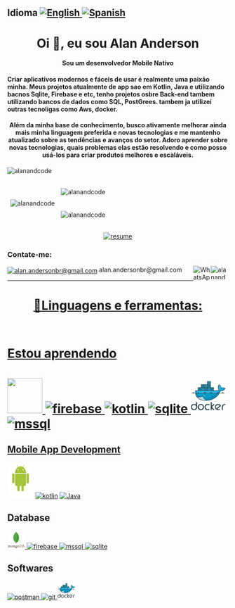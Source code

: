    <p align="left">
<h2>Idioma
       <a href="https://github.com/AlanAndCode/blob/main/README-EN.md"> <img src="https://www.worldometers.info/img/flags/small/tn_us-flag.gif" alt="English" width="40" height="20"/> </a>
     <a href="https://github.com/AlanAndCode/blob/main/README-ES.md"> <img src="https://www.worldometers.info/img/flags/sp-flag.gif" alt="Spanish" width="40" height="20"/> </a></h2></p>



<h1 align="center">Oi 👋, eu sou Alan Anderson</h1>
<h4 align="center">Sou um desenvolvedor Mobile Nativo</h4>
<h4>Criar aplicativos modernos e fáceis de usar é realmente uma paixão minha. Meus projetos atualmente de app sao em Kotlin, Java e utilizando bacnos Sqlite, Firebase e etc, tenho projetos osbre Back-end tambem utilizando bancos de dados como SQL, PostGrees. tambem ja utilizei outras tecnoligas como Aws, docker.</h4>
<h4 align="center">Além da minha base de conhecimento, busco ativamente melhorar ainda mais minha linguagem preferida e novas tecnologias e me mantenho atualizado sobre as tendências e avanços do setor. Adoro aprender sobre novas tecnologias, quais problemas elas estão resolvendo e como posso usá-los para criar produtos melhores e escaláveis.
</h4>

<p align="left"> <img src="https://komarev.com/ghpvc/?username=alanandcode&label=Profile%20views&color=0e75b6&style=flat" alt="alanandcode" /> </p>

<p>
<table  border="0">
<thead>
  <tr>
    <td rowspan="2">
      <img align="center" src="https://github-readme-stats.vercel.app/api/top-langs?username=alanandcode&show_icons=true&locale=en&layout=full&theme=ocean_dark&langs_count=8" alt="alanandcode" />    
    </td>
    <td>
      <p><img align="center" src="https://github-readme-stats.vercel.app/api?username=alanandcode&show_icons=true&locale=en&theme=ocean_dark" alt="alanandcode" /</p>
    </td>
  </tr>
  <tr>
    <td>
      <p>
        <img align="center" src="https://github-readme-streak-stats.herokuapp.com?user=alanandcode&theme=neon-palenight&date_format=j%20M%5B%20Y%5D&background=151A28"   alt="alanandcode" /></p>
    </td>
  </tr>
</thead>
</table>
</p>





<p align="center">
<a href="https:" target="_blank"> <img src="https://images.squarespace-cdn.com/content/v1/5cb64060809d8e5058ea92ba/1613674594197-81FFVNXINMVB9J11IUU9/resume+button.png" alt="resume" height="40" /> </a> 

</p>

<h3 align="left">Contate-me:</h3>
<p align="left">
    <a href="mailto:alan.andersonbr@gmail.com?subject=Hello" target="blank"><img align="center" src="https://upload.wikimedia.org/wikipedia/commons/thumb/7/7e/Gmail_icon_%282020%29.svg/512px-Gmail_icon_%282020%29.svg.png" alt="alan.andersonbr@gmail.com" height="30" width="40" /></a>
    alan.andersonbr@gmail.com              
<a href="https://linkedin.com/in/alanderson01" target="blank"><img align="right" src="https://raw.githubusercontent.com/rahuldkjain/github-profile-readme-generator/master/src/images/icons/Social/linked-in-alt.svg" alt="alanandcode" height="30" width="40" /></a>
    <a href="https://api.whatsapp.com/send?phone=5521996078594&text=Ol%C3%A1%20 Alan, tudo bem? Verifiquei o seu perfil e gostaria de iniciar uma conversa." target="blank" ><img align="right"src="https://image.flaticon.com/icons/png/512/220/220236.png" alt="WhatsApp +5521996078594"  height="35" width="40"/> 
</p>




------

<h1 align="center">🚀Linguagens e ferramentas:</h1><br/>

<h1>Estou aprendendo<h1>

<img src="https://cdn.jsdelivr.net/gh/devicons/devicon/icons/java/java-original.svg" width="80" height="80"/> 
<img src="https://www.vectorlogo.zone/logos/firebase/firebase-icon.svg" alt="firebase" width="80" height="80"/>
<img src="https://www.vectorlogo.zone/logos/kotlinlang/kotlinlang-icon.svg" alt="kotlin" width="80" height="80"/>
<img src="https://www.vectorlogo.zone/logos/sqlite/sqlite-icon.svg" alt="sqlite" width="80" height="80"/> 
<img src="https://raw.githubusercontent.com/devicons/devicon/master/icons/docker/docker-original-wordmark.svg" alt="docker" width="80" height="80"/> 
<img src="https://www.svgrepo.com/show/303229/microsoft-sql-server-logo.svg" alt="mssql" width="80" height="80"/>
<h2>Mobile App Development</h2>
<p align="left"> 
        <a href="https://developer.android.com" target="_blank"> <img src="https://raw.githubusercontent.com/devicons/devicon/master/icons/android/android-original-wordmark.svg" alt="android" width="60" height="80"/></a> 
        <a href="https://kotlinlang.org" target="_blank"> <img src="https://www.vectorlogo.zone/logos/kotlinlang/kotlinlang-icon.svg" alt="kotlin" width="60" height="80"/></a> 
	 <a href="https://www.java.com/pt-BR" target="_blank"> <img src="https://cdn.jsdelivr.net/gh/devicons/devicon/icons/java/java-original.svg" alt="Java" width="60" height="80"/></a> 
     
     


<h2>Database</h2>
   <p align="left">
       <a href="https://www.mongodb.com/" target="_blank"> <img src="https://raw.githubusercontent.com/devicons/devicon/master/icons/mongodb/mongodb-original-wordmark.svg" alt="mongodb" width="40" height="40"/> </a>
      <a href="https://firebase.google.com/" target="_blank"> <img src="https://www.vectorlogo.zone/logos/firebase/firebase-icon.svg" alt="firebase" width="40" height="40"/>
       <a href="https://www.microsoft.com/en-us/sql-server" target="_blank"> <img src="https://www.svgrepo.com/show/303229/microsoft-sql-server-logo.svg" alt="mssql" width="40" height="40"/> </a>
       <a href="https://www.sqlite.org/" target="_blank"> <img src="https://www.vectorlogo.zone/logos/sqlite/sqlite-icon.svg" alt="sqlite" width="40" height="40"/> </a>




<h2>Softwares</h2>
<p align="left">
    <a href="https://postman.com" target="_blank"> <img src="https://www.vectorlogo.zone/logos/getpostman/getpostman-icon.svg" alt="postman" width="40" height="40"/> </a>
    <a href="https://git-scm.com/" target="_blank"> <img src="https://www.vectorlogo.zone/logos/git-scm/git-scm-icon.svg" alt="git" width="40" height="40"/> </a>
<a href="https://www.docker.com/" target="_blank" rel="noreferrer">  <img src="https://raw.githubusercontent.com/devicons/devicon/master/icons/docker/docker-original-wordmark.svg" alt="docker" width="40" height="40"/> 
</a>
	</p>




